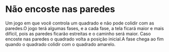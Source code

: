 # Não encoste nas paredes
Um jogo em que você controla um quadrado e não pode colidir com as paredes.O jogo terá algumas fases, e a cada fase, a tela ficará maior e mais difícil, pois as paredes ficarão estreitas
e o caminho será maior. Caso encoste nas paredes o quadrado volta a posição inicial.A fase chega ao fim quando o quadrado colidir com o quadrado amarelo.

 
